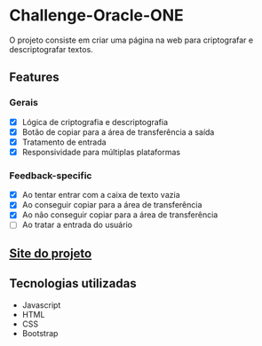 # Challenge-Oracle-ONE
O projeto consiste em criar uma página na web para criptografar e descriptografar textos.

## Features

### Gerais

- [X] Lógica de criptografia e descriptografia
- [X] Botão de copiar para a área de transferência a saída
- [X] Tratamento de entrada
- [X] Responsividade para múltiplas plataformas

### Feedback-specific

- [X] Ao tentar entrar com a caixa de texto vazia
- [X] Ao conseguir copiar para a área de transferência
- [X] Ao não conseguir copiar para a área de transferência
- [ ] Ao tratar a entrada do usuário

## [Site do projeto](https://doncinha.github.io/Challenge-Oracle-ONE/)

## Tecnologias utilizadas

- Javascript
- HTML
- CSS
- Bootstrap
